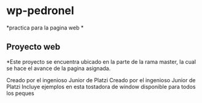 # wp-pedronel

*practica para la pagina web *
## Proyecto web
*Este proyecto se encuentra ubicado en la parte de la rama master, la cual se hace el avance de la pagina asignada.

Creado por el ingenioso Junior de Platzi
Creado por el ingenioso Junior de Platzi
Incluye ejemplos en esta tostadora de window
disponible para todos los peques
